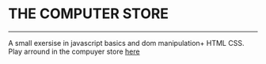 # THE COMPUTER STORE #
---
A small exersise in javascript basics and dom manipulation+ HTML CSS.
Play arround in the compuyer store [here](https://kristianandersen.github.io/COMPUTER_STOREV2/) 